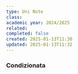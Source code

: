 ```yaml
---
type: Uni Note
class: 
academic year: 2024/2025
related: 
completed: false
created: 2025-01-13T11:30
updated: 2025-01-13T11:32
---
```




### Condizionata

